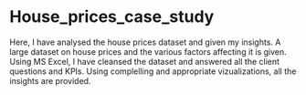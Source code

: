 # House_prices_case_study

Here, I have analysed the house prices dataset and given my insights.
A large dataset on house prices and the various factors affecting it is given.
Using MS Excel, I have cleansed the dataset and answered all the client questions and KPIs.
Using complelling and appropriate vizualizations, all the insights are provided. 
